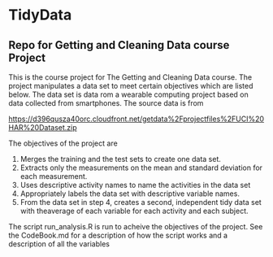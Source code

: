 # TidyData

## Repo for Getting and Cleaning Data course Project

This is the course project for The Getting and Cleaning Data course. The project manipulates a data set to meet
certain objectives which are listed below. The data set is data rom a wearable computing project based on data
collected from smartphones. The source data is from
  
  https://d396qusza40orc.cloudfront.net/getdata%2Fprojectfiles%2FUCI%20HAR%20Dataset.zip 

The objectives of the project are

1. Merges the training and the test sets to create one data set.
2. Extracts only the measurements on the mean and standard deviation for each measurement. 
3. Uses descriptive activity names to name the activities in the data set
4. Appropriately labels the data set with descriptive variable names. 
5. From the data set in step 4, creates a second, independent tidy data set with theaverage of each variable for each    activity and each subject.

The script run_analysis.R is run to acheive the objectives of the project. See the CodeBook.md for a description of how
the script works and a description of all the variables
